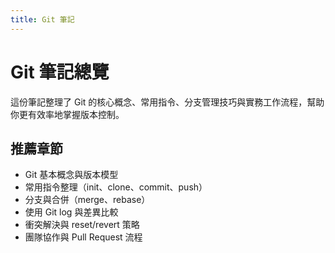```yaml
---
title: Git 筆記
---
```


# Git 筆記總覽

這份筆記整理了 Git 的核心概念、常用指令、分支管理技巧與實務工作流程，幫助你更有效率地掌握版本控制。

## 推薦章節
- Git 基本概念與版本模型
- 常用指令整理（init、clone、commit、push）
- 分支與合併（merge、rebase）
- 使用 Git log 與差異比較
- 衝突解決與 reset/revert 策略
- 團隊協作與 Pull Request 流程
